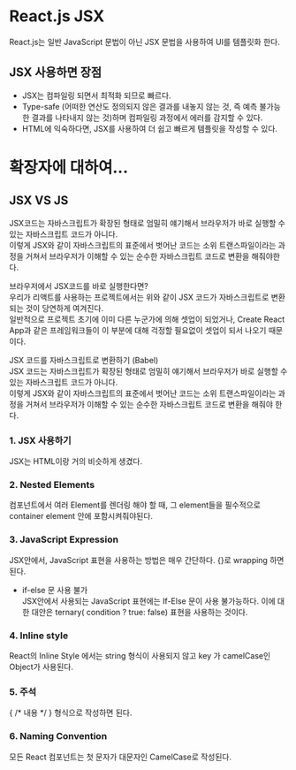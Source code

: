 # React.js JSX

React.js는 일반 JavaScript 문법이 아닌 JSX 문법을 사용하여 UI를 템플릿화 한다.<br>
## JSX 사용하면 장점
 - JSX는 컴파일링 되면서 최적화 되므로 빠르다.
 - Type-safe (어떠한 연산도 정의되지 않은 결과를 내놓지 않는 것, 즉 예측 불가능한 결과를 나타내지 않는 것)하며 컴파일링 과정에서 에러를 감지할 수 있다.
 - HTML에 익숙하다면, JSX를 사용하여 더 쉽고 빠르게 템플릿을 작성할 수 있다.

# 확장자에 대하여...
## JSX VS JS

JSX코드는 자바스크립트가 확장된 형태로 엄밀히 얘기해서 브라우저가 바로 실행할 수 있는 자바스크립트 코드가 아니다.<br>
이렇게 JSX와 같이 자바스크립트의 표준에서 벗어난 코드는 소위 트랜스파일이라는 과정을 거쳐서 브라우저가 이해할 수 있는 순수한 자바스크립트 코드로 변환을 해줘야한다.<br>

브라우저에서 JSX코드를 바로 실행한다면?<br>
우리가 리액트를 사용하는 프로젝트에서는 위와 같이 JSX 코드가 자바스크립트로 변환되는 것이 당연하게 여겨진다.<br>
일반적으로 프로젝트 초기에 이미 다른 누군가에 의해 셋업이 되었거나, Create React App과 같은 프레임워크들이 이 부분에 대해 걱정할 필요없이 셋업이 되서 나오기 때문이다.<br>

JSX 코드를 자바스크립트로 변환하기 (Babel)<br>
JSX 코드는 자바스크립트가 확장된 형태로 엄밀히 얘기해서 브라우저가 바로 실행할 수 있는 자바스크립트 코드가 아니다.<br>
이렇게 JSX와 같이 자바스크립트의 표준에서 벗어난 코드는 소위 트랜스파일이라는 과정을 거쳐서 브라우저가 이해할 수 있는 순수한 자바스크립트 코드로 변환을 해줘야 한다.<br>


### 1. JSX 사용하기
JSX는 HTML이랑 거의 비슷하게 생겼다. <br>

### 2. Nested Elements
컴포넌트에서 여러 Element를 렌더링 해야 할 때, 그 element들을 필수적으로 container element 안에 포함시켜줘야된다.<br>

### 3. JavaScript Expression
JSX안에서, JavaScript 표현을 사용하는 방법은 매우 간단하다. {}로 wrapping 하면 된다.<br>

- if-else 문 사용 불가<br>
JSX안에서 사용되는 JavaScript 표현에는 If-Else 문이 사용 불가능하다. 이에 대한 대안은 ternary( condition ? true: false) 표현을 사용하는 것이다.<br>

### 4. Inline style
React의 Inline Style 에서는 string 형식이 사용되지 않고 key 가 camelCase인 Object가 사용된다.<br>

### 5. 주석
{ /* 내용 */ } 형식으로 작성하면 된다.<br>

### 6. Naming Convention
모든 React 컴포넌트는 첫 문자가 대문자인 CamelCase로 작성된다.<br>

